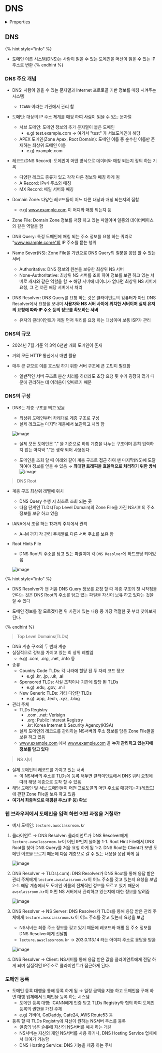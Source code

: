 # DNS

<details>

<summary>Properties</summary>

:pencil:2024.08.09

</details>


## DNS

{% hint style="info" %}
- 도메인 이름 시스템(DNS)는 사람이 읽을 수 있는 도메인을 머신이 읽을 수 있는 IP 주소로 변환
{% endhint %}


### DNS 주요 개념
- DNS: 사람이 읽을 수 있는 문자열과 Internet 프로토콜 기반 정보를 매칭 시켜주는 시스템
	- `ICANN` 이라는 기관에서 관리 함

- 도메인: 대상의 IP 주소 체계를 매핑 하여 사람이 읽을 수 있는 문자열
	- 서브 도메인: 도메인 정보의 추가 문자열이 붙은 도메인
		- e.g) test.example.com → 여기서 "test" 가 서브도메인에 해당
	- APEX 도메인(Zone Apex, Root Domain): 도메인 이름 중 순수한 이름만 존재하는 최상위 도메인 이름
		- e.g) example.com

- 레코드(DNS Record): 도메인이 어떤 방식으로 데이터와 매칭 되는지 정의 하는 기록
	- 다양한 레코드 종류가 있고 각각 다른 정보와 매칭 하게 됨
	- A Record: IPv4 주소와 매칭
	- MX Record: 메일 서버와 매칭

- Domain Zone: 다양한 레코드들이 어느 다른 대상과 매칭 되는지의 집합
	- e.g) www.example.com 이 어디와 매칭 되는지 등

- Zone File: Domain Zone 정보를 저장 하고 있는 파일이며 일종의 데이터베이스와 같은 역할을 함

- DNS Query: 특정 도메인에 매칭 되는 주소 정보를 요청 하는 쿼리로 "www.example.come"의 IP 주소를 묻는 행위

- Name Sever(NS): Zone File을 기반으로 DNS Query의 질문을 응답 할 수 있는 서버
	- Authoritative: DNS 정보의 원본을 보유한 최상위 NS 서버
	- None-Authoritative: 최상위 NS 서버를 조회 하여 정보를 보관 하고 있는 서버로 캐시와 같은 역할을 함 → 해당 서버에 데이터가 없다면 최상위 NS 서버에 요청, 그 전 까진 해당 서버에서 처리

- DNS Resolver: DNS Query를 요청 하는 것은 클라이언트의 컴퓨터가 아닌 DNS Resolver에서 요청을 보내며 **사용자와 NS 서버 사이에 위치한 서버이며 실제 유저의 요청에 따라 IP 주소 등의 정보를 확보하는 서버**
	- 유저의 클라이언트가 제일 먼저 쿼리를 요청 하는 대상이며 보통 ISP가 관리

### DNS의 규모
- 2024년 7월 기준 약 3억 6천만 개의 도메인이 존재

- 거의 모든 HTTP 통신에서 매번 활용

- 매우 큰 규모로 이를 호스팅 하기 위한 서버 구조에 큰 고민이 필요함
	- 일반적인 서버 구조로 분산 처리를 하더라도 초당 요청 횟 수가 굉장히 많기 때문에 관리하는 데 어려움이 잇따르기 때문

### DNS의 구성

- DNS는 계층 구조를 띄고 있음
	- 최상위 도메인부터 차례대로 계층 구조로 구성
	- 실제 레코드는 마지막 계층에서 보관하고 처리 함

	![image](../../.gitbook/assets/dns_full_address.png)
	- 실제 모든 도메인은 "." 을 기준으로 하위 계층을 나누는 구조이며 흔히 입력하지 않는 마지막 "."은 생략 되어 사용된다.

	- 도메인을 조회 할 때 아래와 같이 계층 구조로 접근 하여 맨 마지막(NS)에 도달 하여야 정보를 얻을 수 있음 → **최대한 트래픽을 효율적으로 처리하기 위한 방식**
	![image](../../.gitbook/assets/dns_structure.png)


> DNS Root

- 계층 구조 최상위 레벨에 위치
	- DNS Query 수행 시 최초로 조회 되는 곳
	- 다음 단계인 TLDs(Top Level Domain)의 Zone File을 가진 NS서버의 주소 정보를 보유 하고 있음

- IANA에서 조율 하는 13개의 주체에서 관리
	- A~M 까지 각 관리 주체별로 다른 서버 주소를 보유 함

- Root Hints File
	- DNS Root의 주소를 담고 있는 파일이며 각 `DNS Resolver`에 하드코딩 되어있음

    ![image](../../.gitbook/assets/dns_root_file.png)


{% hint style="info" %}

- DNS Resolver가 맨 처음 DNS Query 정보를 요청 할 때 계층 구조의 첫 시작점을 안다는 것은 DNS Root의 주소를 담고 있는 파일을 자신이 보유 하고 있다는 것을 알 수 있다

- 도메인 정보를 잘 모르겠다면 위 사진에 있는 내용 중 가장 적절한 곳 부터 찾아보게 된다.

{% endhint %}


> Top Level Domains(TLDs)

- DNS 계층 구조의 두 번째 계층
- 실질적으로 정보를 가지고 있는 최 상위 레벨임
	- e.g) .com, .org, .net, .info 등
- 종류
	- Country Code TLDs: 각 나라에 할당 된 두 자리 코드 정보
		- e.g) .kr, .jp, .uk, .ai
	- Sponsored TLDs: 사설 조직이나 기관에 할당 된 TLDs
		- e.g) .edu, .gov, .mil
	- New Generic TLDs: 기타 다양한 TLDs
		- e.g) .app, .tech, .xyz, .blog
- 관리 주체
	- TLDs Registry
		- .com, .net: Verisign
		- .org: Public Interest Registry
		- .kr: Korea Internet & Security Agency(KISA)
	- 실제 도메인의 레코드를 관리하는 NS서버의 주소 정보를 담은 Zone File들을 보유 하고 있음
	- www.example.com 에서 www.example.com 을 **누가 관리하고 있는지에 정보를 담고 있다**

> NS 서버

- 실제 도메인의 레코드를 가지고 있는 서버
	- 이 NS서버의 주소를 TLDs에 등록 해두면 클라이언트에서 DNS 쿼리 요청에 따라 해당 계층으로 도착 할 수 있음
- 해당 도메인 및 서브 도메인들이 어떤 프로토콜의 어떤 주소로 매핑되는지(레코드)에 관한 Zone File을 보유 하고 있음
- **여기서 최종적으로 매핑된 주소(IP 등) 확보**

### 웹 브라우저에서 도메인을 입력 하면 어떤 과정을 거칠까?

- 예시 도메인: `lecture.awsclassroom.kr`

1. 클라이언트 → DNS Resolver: 클라이언트가 DNS Resolver에게 `lecture.awsclassroom.kr`이 어떤 IP인지 물어봄
	1-1. Root Hint File에서 DNS Root를 찾아 DNS Query를 처음 요청 하게 됨
	1-2. DNS Root는 Client가 보낸 도메인 이름을 모르기 때문에 다음 계층으로 갈 수 있는 내용을 응답 하게 됨
	
    ![image](../../.gitbook/assets/dns_tld_info.png)

2. DNS Resolver → TLDs(.com): DNS Resolver가 DNS Root를 통해 응답 받은 관리 주체에게 `lecture.awsclassroom.kr`이 어느 주소를 갖고 있는지 요청을 보냄
	2-1. 해당 계층에서도 도메인 이름의 전체적인 정보를 모르고 있기 때문에 `awsclassroom.kr`이 어떤 NS 서버에서 관리하고 있는지에 대한 정보를 알려줌
	
    ![image](../../.gitbook/assets/dns_tlds_to_ns.png)
	
3. DNS Resolver → NS Server: DNS Resolver가 TLDs를 통해 응답 받은 관리 주체에게 `lecture.awsclassroom.kr`이 어느 주소를 갖고 있는지 요청을 보냄
	- NS서버는 최종 주소 정보를 갖고 있기 때문에 레코드와 매핑 된 주소 정보를 DNS Resolver에게 전달함
	- `lecture.awsclassroom.kr` → 203.0.113.14 라는 아이피 주소로 응답을 받음

    ![image](../../.gitbook/assets/dns_nsserver_ip.png)


4. DNS Resolver → Client: NS서버를 통해 응답 받은 값을 클라이언트에게 전달 하게 되며 실질적인 IP주소로 클라이언트가 접근하게 된다.

### 도메인 등록

- 도메인 등록 대행을 통해 등록 하게 됨 → 일정 금액을 지불 하고 도메인을 구매 하면 대행 업체에서 도메인을 등록 하는 시스템
	- 도메인 등록 대행: ICANN에게 인증 받고 TLDs Registry와 협의 하여 도메인 등록의 권한을 가진 주체
	- e.g) 가비아, GoDaddy, Cafe24, AWS Route53 등
- 등록 할 때 TLDs Registry에 자신이 원하는 NS서버 주소를 등록
	- 일종의 남은 슬롯에 자신의 NS서버를 예치 하는 개념
	- NS서버는 자신의 개인 NS서버를 사용 하거나, DNS Hosting Service 업체에서 대여가 가능함
	- DNS Hosting Service: DNS 기능을 제공 하는 주체

